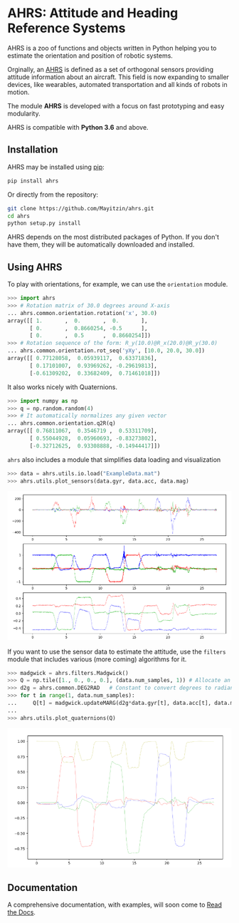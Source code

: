 # AHRS: Attitude and Heading Reference Systems

AHRS is a zoo of functions and objects written in Python helping you to estimate the orientation and position of robotic systems.

Orginally, an [AHRS](https://en.wikipedia.org/wiki/Attitude_and_heading_reference_system) is defined as a set of orthogonal sensors providing attitude information about an aircraft. This field is now expanding to smaller devices, like wearables, automated transportation and all kinds of robots in motion.

The module __AHRS__ is developed with a focus on fast prototyping and easy modularity.

AHRS is compatible with __Python 3.6__ and above.

## Installation

AHRS may be installed using [pip](https://pip.pypa.io):

```sh
pip install ahrs
```

Or directly from the repository:

```sh
git clone https://github.com/Mayitzin/ahrs.git
cd ahrs
python setup.py install
```

AHRS depends on the most distributed packages of Python. If you don't have them, they will be automatically downloaded and installed.

## Using AHRS

To play with orientations, for example, we can use the `orientation` module.

```py
>>> import ahrs
>>> # Rotation matrix of 30.0 degrees around X-axis
... ahrs.common.orientation.rotation('x', 30.0)
array([[ 1.       ,  0.       ,  0.       ],
       [ 0.       ,  0.8660254, -0.5      ],
       [ 0.       ,  0.5      ,  0.8660254]])
>>> # Rotation sequence of the form: R_y(10.0)@R_x(20.0)@R_y(30.0)
... ahrs.common.orientation.rot_seq('yXy', [10.0, 20.0, 30.0])
array([[ 0.77128058,  0.05939117,  0.63371836],
       [ 0.17101007,  0.93969262, -0.29619813],
       [-0.61309202,  0.33682409,  0.71461018]])
```

It also works nicely with Quaternions.

```py
>>> import numpy as np
>>> q = np.random.random(4)
>>> # It automatically normalizes any given vector
... ahrs.common.orientation.q2R(q)
array([[ 0.76811067,  0.3546719 ,  0.53311709],
       [ 0.55044928,  0.05960693, -0.83273802],
       [-0.32712625,  0.93308888, -0.14944417]])
```

`ahrs` also includes a module that simplifies data loading and visualization

```py
>>> data = ahrs.utils.io.load("ExampleData.mat")
>>> ahrs.utils.plot_sensors(data.gyr, data.acc, data.mag)
```

![Sensor Plotting](plot_sensors_screenshot.png)

If you want to use the sensor data to estimate the attitude, use the `filters` module that includes various (more coming) algorithms for it.

```py
>>> madgwick = ahrs.filters.Madgwick()
>>> Q = np.tile([1., 0., 0., 0.], (data.num_samples, 1)) # Allocate an array for all quaternions
>>> d2g = ahrs.common.DEG2RAD   # Constant to convert degrees to radians
>>> for t in range(1, data.num_samples):
...     Q[t] = madgwick.updateMARG(d2g*data.gyr[t], data.acc[t], data.mag[t], Q[t-1])
...
>>> ahrs.utils.plot_quaternions(Q)
```

![Quaternion Plotting](plot_quaternions_screenshot.png)

## Documentation

A comprehensive documentation, with examples, will soon come to [Read the Docs](https://docs.readthedocs.io/).
